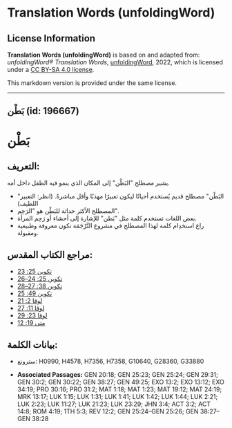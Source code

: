 # Translation Words (unfoldingWord)

## License Information

**Translation Words (unfoldingWord)** is based on and adapted from: _unfoldingWord® Translation Words_, [unfoldingWord](https://unfoldingword.org/utw), 2022, which is licensed under a [CC BY-SA 4.0 license](https://creativecommons.org/licenses/by-sa/4.0/legalcode.en).

This markdown version is provided under the same license.



--------------------------------

## بَطْن (id: 196667)

بَطْن
=====

التعريف:
--------

يشير مصطلح "البَطْن" إلى المكان الذي ينمو فيه الطفل داخل أمه.

* "البَطْن" مصطلح قديم يُستخدم أحيانًا ليكون تعبيرًا مهذبًا وأقل مباشرةً. (انظر: التعبير اللطيف)
* المصطلح الأكثر حداثة للبَطْن هو "الرَحِم".
* بعض اللغات تستخدم كلمة مثل "بَطن" للإشارة إلى أحشاء أو رَحِم المرأة.
* راع استخدِام كلمة لهذا المصطلح في مشروع التَّرْجَمَة تكون معروفة وطبيعية ومقبولة.

مراجع الكتاب المقدس:
--------------------

* [تكوين 25: 23](https://ref.ly/Gen25:23)
* [تكوين 25: 24–26](https://ref.ly/Gen25:24-Gen25:26)
* [تكوين 38: 27–28](https://ref.ly/Gen38:27-Gen38:28)
* [تكوين 49: 25](https://ref.ly/Gen49:25)
* [لوقا 2: 21](https://ref.ly/Luke2:21)
* [لوقا 11: 27](https://ref.ly/Luke11:27)
* [لوقا 23: 29](https://ref.ly/Luke23:29)
* [متى 19: 12](https://ref.ly/Matt19:12)

بيانات الكلمة:
--------------

* سترونغ: H0990, H4578, H7356, H7358, G10640, G28360, G33880

* **Associated Passages:** GEN 20:18; GEN 25:23; GEN 25:24; GEN 29:31; GEN 30:2; GEN 30:22; GEN 38:27; GEN 49:25; EXO 13:2; EXO 13:12; EXO 34:19; PRO 30:16; PRO 31:2; MAT 1:18; MAT 1:23; MAT 19:12; MAT 24:19; MRK 13:17; LUK 1:15; LUK 1:31; LUK 1:41; LUK 1:42; LUK 1:44; LUK 2:21; LUK 2:23; LUK 11:27; LUK 21:23; LUK 23:29; JHN 3:4; ACT 3:2; ACT 14:8; ROM 4:19; 1TH 5:3; REV 12:2; GEN 25:24–GEN 25:26; GEN 38:27–GEN 38:28

